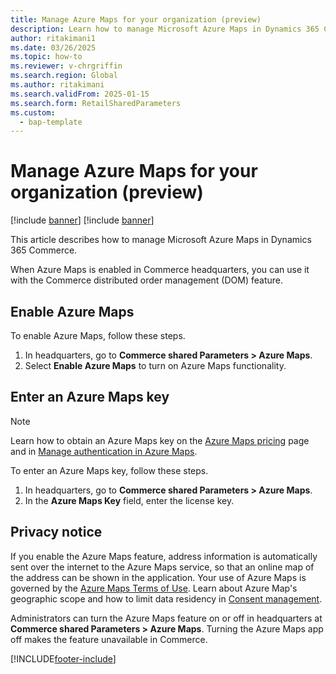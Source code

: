 ```yaml
---
title: Manage Azure Maps for your organization (preview)
description: Learn how to manage Microsoft Azure Maps in Dynamics 365 Commerce.
author: ritakimani1
ms.date: 03/26/2025
ms.topic: how-to
ms.reviewer: v-chrgriffin
ms.search.region: Global
ms.author: ritakimani
ms.search.validFrom: 2025-01-15
ms.search.form: RetailSharedParameters
ms.custom: 
  - bap-template
---
```


# Manage Azure Maps for your organization (preview)

[!include [banner](../includes/banner.md)]
[!include [banner](../includes/preview-banner.md)]

This article describes how to manage Microsoft Azure Maps in Dynamics 365 Commerce.

When Azure Maps is enabled in Commerce headquarters, you can use it with the Commerce distributed order management (DOM) feature.

## Enable Azure Maps

To enable Azure Maps, follow these steps.

1. In headquarters, go to **Commerce shared Parameters \> Azure Maps**.
1. Select **Enable Azure Maps** to turn on Azure Maps functionality.

## Enter an Azure Maps key

> [!NOTE]
> Learn how to obtain an Azure Maps key on the [Azure Maps pricing](https://azure.microsoft.com/pricing/details/azure-maps/) page and in [Manage authentication in Azure Maps](/azure/azure-maps/how-to-manage-authentication).

To enter an Azure Maps key, follow these steps.

1. In headquarters, go to **Commerce shared Parameters \> Azure Maps**.
1. In the **Azure Maps Key** field, enter the license key.

## Privacy notice

If you enable the Azure Maps feature, address information is automatically sent over the internet to the Azure Maps service, so that an online map of the address can be shown in the application. Your use of Azure Maps is governed by the [Azure Maps Terms of Use](https://azure.microsoft.com/support/legal/). Learn about Azure Map's geographic scope and how to limit data residency in [Consent management](/azure/azure-maps/consent-management).

Administrators can turn the Azure Maps feature on or off in headquarters at **Commerce shared Parameters \> Azure Maps**. Turning the Azure Maps app off makes the feature unavailable in Commerce.

[!INCLUDE[footer-include](../../includes/footer-banner.md)]
